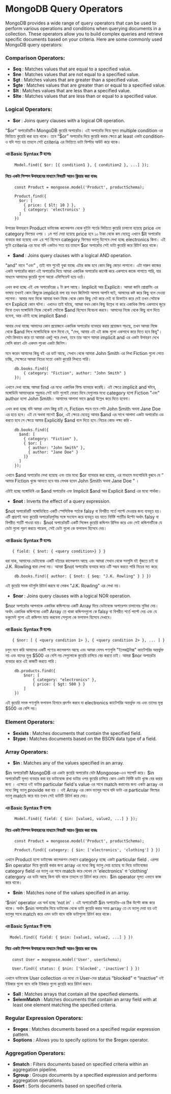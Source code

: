 # MongoDB Query Operators
<p>MongoDB provides a wide range of query operators that can be used to perform various operations and conditions when querying documents in a collection. These operators allow you to build complex queries and retrieve specific documents based on your criteria. Here are some commonly used MongoDB query operators:</p>

### Comparison Operators:
- <b>$eq </b>: Matches values that are equal to a specified value.
- <b>$ne </b>: Matches values that are not equal to a specified value.
- <b>$gt </b>: Matches values that are greater than a specified value.
- <b>$gte </b>: Matches values that are greater than or equal to a specified value.
- <b>$lt </b>: Matches values that are less than a specified value.
- <b>$lte </b>: Matches values that are less than or equal to a specified value.

### Logical Operators:
- <b>$or </b>: Joins query clauses with a logical OR operation.
<p>“$or” অপারেটরটিও MongoDB কুয়েরি অপারেটর। এই অপারেটর দিয়ে মূলত multiple condition এর ভিত্তিতে কুয়েরি করা হয়ে থাকে। তবে “$or” অপারেটর দিয়ে কুয়েরি করার ক্ষেত্রে at least একটা condition-ও যদি সত্য হয় তাহলে সেই criteria এর ভিত্তিতে ডাটা ফিল্টার আউট করে থাকে।</p>

#### এর Basic Syntax টি হলোঃ

```
    Model.find({ $or: [{ condition1 }, { condition2 }, ...] });
```
#### নিচে একটা সিম্পল উদাহরনের মাধ্যমে বিষয়টি আরও ক্লিয়ার করা যাকঃ

```
    const Product = mongoose.model('Product', productSchema);

    Product.find({
      $or: [
        { price: { $lt: 10 } },
        { category: 'electronics' }
      ]
    })
```
<p>উপরের উদাহরনে Product ডাটাবেজ কালেকশন থেকে দুইটা শর্তের ভিত্তিতে কুয়েরি চালানো হয়েছে price এবং category ফিল্ডের ওপর । ১ম শর্ত দেয়া হয়েছে price হবে ১০ টাকা থেকে কম যেহেতু এখানে $lt অপারেটর ব্যবহার করা হয়েছে এবং ২য় শর্ত হিসেবে category ফিল্ডের ভ্যালু হিসেবে দেখা হচ্ছে electronics কিনা। এই দুটো criteria এর মধ্যে যদি একটাও সত্য হয় তাহলে $or অপারেটর সেই ডাটা কুয়েরি করে রিটার্ন করে থাকে। </p>

- <b>$and </b>: Joins query clauses with a logical AND operation.
<p>“and" মানে “এবং" , তাই নাম শুনেই বুঝা যাচ্ছে এটার কাজ হবে কোন কিছু জোড়া লাগানো। এটা দারুন কাজের একটা অপারেটর কারণ এই অপারেটর দিয়ে আমরা একাধিক অপারেটর কানেক্ট করে একসাথে কাজে লাগাতে পারি, যার মাধ্যমে আমাদের কুয়েরি গুলো আরো এফিসিয়েন্ট হয়ে ওঠে।</p>
<p>এখন কথা হচ্ছে এই এন্ড অপারেটরের ২ টা রুপ আছে। Implicit আর Explicit। আমরা জানি প্রোগ্রামিং এর ভাষায় তখনই কোন কিছুকে implicit বলা হয় যখন জিনিসটা আপনা আপনি ঘটে, আমাদের কষ্ট করে কিছু বলে দেওয়া লাগেনা। আবার অন্য দিকে আমারা যখন নিজে থেকে কোন কিছু সেট করে দেই বা ডিফাইন করে দেই তখন সেটাকে বলে Explicit কোন ঘটনা। এখানও তাই ঘটছে, আমরা যখন কোন কিছু উল্লেখ না করে একাধিক ফিল্ড একসাথে জুড়ে দিবো তখন মঙ্গোডিবি নিজে থেকেই সেটাকে $and হিসেবে বিবেচনা করবে। আমাদের নিজে থেকে কিছু বলে দিতে হবেনা, আর এটাই হচ্ছে implicit $and।</p>
<p>আবার দেখা যাচ্ছে আমাদের কোন প্রয়োজনে একাধিক অপারেটর ব্যাবহার করার প্রয়োজন পড়ছে, তখন আমরা নিজে থেকে $and লিখে মঙ্গোডিবিকে বলে দিবো যে, "দেখ, আমার এই এই কাজ গুলো একসাথে করে দিতে হবে কিন্তু"। সেটা কিভাবে করে তা আমারা একটু পরে দেখব, তবে তার আগে আমরা implicit and এর একটা উদাহরণ দেখে ফেলি কারণ এটা একদম পুচকা একটা জিনিস।</p>
<p>মনে করেন আমাদের কিছু বই এর ডাট আছে, সেখান থেকে আমারা John Smith এর লিখা Fiction গুলো পেতে চাচ্ছি, সেক্ষেত্রে আমরা নিচের মতো একটা কুয়েরি লিখতে পারি।</p>

```
    db.books.find({
        { category: "Fiction", author: "John Smith" }
    });
```
<p>এখানে দেখা যাচ্ছে আমরা find এর মধ্যে একাধিক ফিল্ড ব্যাবহার করেছি। এই ক্ষেত্রে implicit and ঘটবে, মঙ্গোডিবি আমাদেরকে শুধুমাত্র সেই ডাটা গুলোই ফেরত দিবে যেগুলোর মধ্যে category হলো Fiction "এবং" author হলো John Smith। আমাদের আলাদা ভাবে and উল্লেখ করে দিতে হবেনা।</p>
<p>এখন কথা হচ্ছে যদি আমরা এমন কিছু চাই যে, Fiction পড়ব তবে সেটা John Smith অথবা Jane Doe এর হতে হবে। এই যে অথবা মানেই $or, এই ক্ষেত্রে যেহেতু আমার $and এর সাথে আলাদা একটা অপারেটর এড করতে হবে সে ক্ষেত্রে আমার Explicitly $and বলে দিতে হবে।নিচের কোড লক্ষ্য করি -</p>

```
    db.books.find({
      $and: [
        { category: "Fiction" },
        { $or: [
          { author: "John Smith" },
          { author: "Jane Doe" }
        ]}
      ]
    });
```
<p>এখানে $and অপারেটর লেখা হয়েছে এবং তার মধ্যে $or ব্যাবহার করা হয়েছে, এর মাধ্যমে মনগোডিবি বুঝবে যে “ আমার Fiction খুজে আনতে হবে যার লেখক হবেন John Smith অথবা Jane Doe ” ।</p>
<p>এটাই হচ্ছে মঙ্গোডিবি এর $and অপারেটর এবং Implicit $and আর Explicit $and এর মধ্যে পার্থক্য।</p>

- <b>$not </b>: Inverts the effect of a query expression.
<p>$not অপারেটরটি মঙ্গোডিবিতে একটি স্পেসিফিক শর্তকে falsy বা বিপরীত শর্তে পাল্টে দেওয়ার জন্য ব্যবহৃত হয়। এটি প্রায়শই অন্য কুয়েরি অপারেটরগুলির সঙ্গে সংযোগ করে ব্যবহৃত হয় যাতে নির্দিষ্ট শর্তটির উল্টো অর্থাৎ falsy বা বিপরীত শর্তটি পাওয়া যায়। $not অপারেটরটি একটি সিঙ্গেল কুয়েরি কন্ডিশন রিসিভ করে এবং সেই কন্ডিশনটিকে যে ডেটা গুলো পূরণ করতে পারেনা, সেই ডেটা গুলো কে ফলাফল হিসেবে দেয়।</p>

#### এর Basic Syntax টি হলোঃ

```
   { field: { $not: { <query condition>} } }
```

<p>ধরা যাক, আমাদের ডেটাবেজে একটি বইয়ের কালেকশন আছে এবং আমরা সেখান থেকে সবগুলি বই খুঁজতে চাই যা J.K. Rowling দ্বারা লেখা নয়। আমরা $not অপারেটর ব্যবহার করে এটি সম্ভব করতে পারি নিচের মত করে:</p>

```
    db.books.find({ author: { $not: { $eq: "J.K. Rowling" } } })
```
<p>এই কুয়েরি সমস্ত বইগুলি রিটার্ন করবে যা লেকখ "J.K. Rowling" এর লেখা নয়।</p>

- <b>$nor </b>: Joins query clauses with a logical NOR operation.
<p>$nor অপারেটর আপনাকে একাধিক কন্ডিশনের একটি Array দিয়ে ডেটাবেজে অপারেশন চালানোর সুবিধা দেয়। অর্থাৎ একাধিক কন্ডিশনের একটি Array তে থাকা কন্ডিশনগুলো কে falsy বা বিপরীত শর্তে পাল্টে দেয় এবং যে ডকুমেন্ট গুলো এই কন্ডিশন ম্যাচ করবেনা সেগুলো কে ফলাফল হিসেবে দেখাবে।</p>

#### এর Basic Syntax টি হলোঃ

```
   { $nor: [ { <query condition 1> }, { <query condition 2> }, ... ] }
```

<p>চলুন মনে করি আমাদের একটি পণ্যের কালেকশন আছে এবং আমরা যেসব পণ্যগুলি "ইলেকট্রনিক্স" ক্যাটেগরির অন্তর্ভুক্ত নয় এবং যাদের মূল্য $500 এর বেশি নয় সেগুলোকে কুয়েরি চালিয়ে বের করতে চাই। আমরা $nor অপারেটর ব্যবহার করে এই কাজটি করতে পারি : </p>

```
    db.products.find({
        $nor: [
            { category: "electronics" },
            { price: { $gt: 500 } }
        ]
    })
```
<p>এই কুয়েরি সমস্ত পণ্যগুলি ফলাফল হিসাবে প্রদর্শন করবে যা electronics ক্যাটেগরির অন্তর্ভুক্ত নয় এবং তাদের মূল্য $500 এর বেশি নয়।</p>

### Element Operators:
- <b>$exists </b>: Matches documents that contain the specified field.
- <b>$type </b>: Matches documents based on the BSON data type of a field.

### Array Operators:
- <b>$in </b>: Matches any of the values specified in an array.
<p>$in অপারেটরটি MongoDB এর একটা কুয়েরি অপারেটর যেটা Mongoose-এও সাপোর্ট করে। $in অপারেটরটি মূলত ব্যবহার করা হয় ডাটাবেজে রাখা ডাটার ওপর কুয়েরি চালিয়ে কোন একটা নির্দিষ্ট ডাটা খুজে বের করার জন্য । এক্ষেত্রে ওই ডাটার particular field's value এর সাথে match করানোর জন্য একটা array এর মধ্যে কিছু ভ্যালু provide করা হয় । ওই Array এর কোন ভ্যালুর সাথে যদি ডাটা এর particular ফিল্ডের ভ্যালু match করে যায় তখন সেই ডাটাটি রিটার্ন করে দেয়।</p>

#### এর Basic Syntax টি হলোঃ

```
    Model.find({ field: { $in: [value1, value2, ...] } });
```
#### নিচে একটা সিম্পল উদাহরনের মাধ্যমে বিষয়টি আরও ক্লিয়ার করা যাকঃ

```
    const Product = mongoose.model('Product', productSchema);

    Product.find({ category: { $in: ['electronics', 'clothing'] } })
```
<p>এখানে Product হলো ডাটাবেজ কালেকশন যেখানে category হচ্ছে একটা particular field . এরপর $in operator দিয়ে কুয়েরি করার জন্য array এর মধ্যে কিছু ভ্যালু দেয়া হয়েছে যা দিয়ে ডাটাবেজের category field এর ভ্যালু এর সাথে match করে দেখেব যে 'electronics' বা 'clothing' catergory এর ডাটা আছে কিনা যদি থাকে তাহলে তা রিটার্ন করে দেবে। $in operator মূলত এভাবে কাজ করে থাকে।</p>

- <b>$nin </b>: Matches none of the values specified in an array.
<p>‘$nin’ operator এর অর্থ হচ্ছে ‘not in’ । এই অপারেটরটি $in অপারেটর-এর ঠিক উল্টো কাজ করে থাকে। অর্থাৎ $nin অপারেটর দিয়ে ডাটাবেজ থেকে ডাটা কুয়েরি করার সময় array তে যে ভ্যালু দেয়া হয় ওই ভ্যালুর সাথে match করে এমন ডাটা বাদে বাকি ডাটাগুলো রিটার্ন করে থাকে।</p>

#### এর Basic Syntax টি হলোঃ

```
  Model.find({ field: { $nin: [value1, value2, ...] } })  
```
#### নিচে একটা সিম্পল উদাহরনের মাধ্যমে বিষয়টি আরও ক্লিয়ার করা যাকঃ

```
   const User = mongoose.model('User', userSchema);

   User.find({ status: { $nin: ['blocked', 'inactive'] } })
```
<p>এখানে ডাটাবেজে User collection এর মধ্যে যে User-দের status “blocked” বা “inactive” ওই ইউজার গুলো বাদে বাকি ইউজার গুলো কুয়েরি করে  রিটার্ন করবে।</p>

- <b>$all </b>: Matches arrays that contain all the specified elements.
- <b>$elemMatch </b>: Matches documents that contain an array field with at least one element matching the specified criteria.

### Regular Expression Operators:
- <b>$regex </b>: Matches documents based on a specified regular expression pattern.
- <b>$options </b>: Allows you to specify options for the $regex operator.

### Aggregation Operators:
- <b>$match </b>: Filters documents based on specified criteria within an aggregation pipeline.
- <b>$group </b>: Groups documents by a specified expression and performs aggregation operations.
- <b>$sort </b>: Sorts documents based on specified criteria.